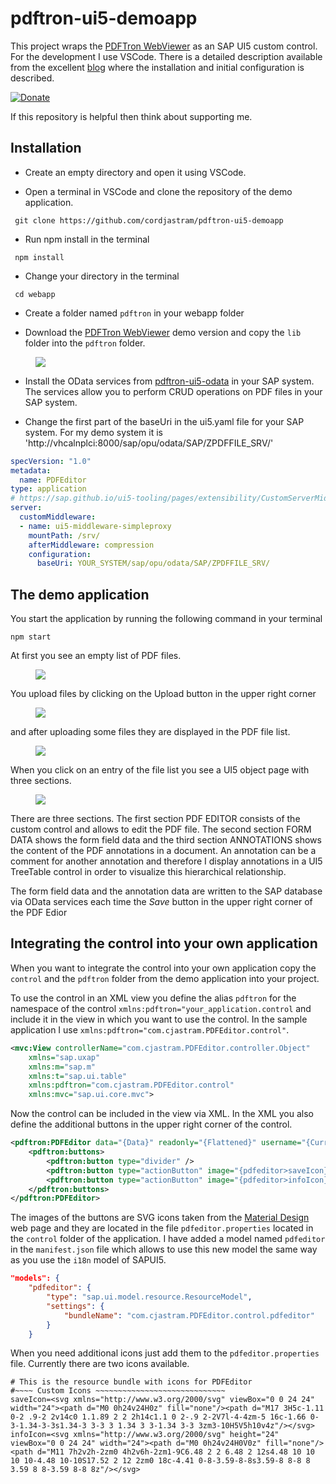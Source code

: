 # pdftron-ui5-demoapp

This project wraps the [PDFTron WebViewer](https://www.pdftron.com/webviewer) as an SAP UI5 custom control. For the development I use VSCode. There is a detailed description available from the excellent [blog](https://blogs.sap.com/2020/06/28/installing-visual-studio-code-and-configuring-sap-extensions-in-visual-studio-code) where the installation and initial configuration is described.

[![Donate](https://img.shields.io/badge/Donate-PayPal-green.svg)](https://www.paypal.com/donate?hosted_button_id=PQEU9WA7FUKVN) 

If this repository is helpful then think about supporting me.

## Installation

- Create an empty directory and open it using VSCode.

- Open a terminal in VSCode and clone the repository of the demo application.
```
 git clone https://github.com/cordjastram/pdftron-ui5-demoapp
```

- Run npm install in the terminal
```
 npm install
```

- Change your directory in the terminal
```
 cd webapp
```
- Create a folder named `pdftron` in your webapp folder

- Download the [PDFTron WebViewer](https://www.pdftron.com/downloads/WebViewer.zip) demo version and copy the `lib` folder into the `pdftron` folder.

<figure>
  <img src="./images/1.png"   />
</figure>

- Install the OData services from [pdftron-ui5-odata](https://github.com/cordjastram/pdftron-ui5-odata) in your SAP system. The services allow you to perform CRUD operations on PDF files in your SAP system.

- Change the first part of the baseUri in the ui5.yaml file for your SAP system. For my demo system it is 'http://vhcalnplci:8000/sap/opu/odata/SAP/ZPDFFILE_SRV/'

```YAML
specVersion: "1.0"
metadata:
  name: PDFEditor
type: application
# https://sap.github.io/ui5-tooling/pages/extensibility/CustomServerMiddleware/
server:
  customMiddleware:
  - name: ui5-middleware-simpleproxy
    mountPath: /srv/
    afterMiddleware: compression
    configuration:
      baseUri: YOUR_SYSTEM/sap/opu/odata/SAP/ZPDFFILE_SRV/
```			

## The demo application

You start the application by running the following command in your terminal

```
npm start
```
At first you see an empty list of PDF files.

<figure>
  <img src="./images/2.png"/>
</figure>

You upload files by clicking on the Upload button in the upper right corner

<figure>
  <img src="./images/3.png"   />
</figure>

and after uploading some files they are displayed in the PDF file list.

<figure>
  <img src="./images/4.png"   />
</figure>

When you click on an entry of the file list you see a UI5 object page with three sections.

<figure>
  <img src="./images/5.png" />
</figure>

There are three sections. The first section PDF EDITOR consists of the custom control and allows to edit the PDF file. The second section FORM DATA shows the form field data and the third section ANNOTATIONS shows the content of the PDF annotations in a document. An annotation can be a comment for another annotation and therefore I display annotations in a UI5 TreeTable control in order to visualize this hierarchical relationship.

The form field data and the annotation data are written to the SAP database via OData services each time the _Save_ button in the upper right corner of the PDF Edior

## Integrating the control into your own application

When you want to integrate the control into your own application copy the `control` and the `pdftron` folder from the demo application into your project.

To use the control in an XML view you define the alias `pdftron` for the namespace of the control `xmlns:pdftron="your_application.control` and include it in the view in which you want to use the control. In the sample application I use `xmlns:pdftron="com.cjastram.PDFEditor.control"`.

```XML
<mvc:View controllerName="com.cjastram.PDFEditor.controller.Object"
	xmlns="sap.uxap"
	xmlns:m="sap.m"
	xmlns:t="sap.ui.table"
	xmlns:pdftron="com.cjastram.PDFEditor.control"
	xmlns:mvc="sap.ui.core.mvc">
```
Now the control can be included in the view via XML. In the XML you also define the additional buttons in the upper right corner of the control. 

```XML
<pdftron:PDFEditor data="{Data}" readonly="{Flattened}" username="{CurrentEditor}" height="70vh" id="pdfEditorId" press="onPdfEditorButtonPress">
	<pdftron:buttons>
		<pdftron:button type="divider" />
		<pdftron:button type="actionButton" image="{pdfeditor>saveIcon}" title="{i18n>save}" name="btnSave" />
		<pdftron:button type="actionButton" image="{pdfeditor>infoIcon}" title="{i18n>info}" name="btnInfo" />
	</pdftron:buttons>
</pdftron:PDFEditor>
```

The images of the buttons are SVG icons taken from the [Material Design](https://material.io/resources/icons) web page and they are located in the file `pdfeditor.properties` located in the `control` folder of the application. I have added a model named `pdfeditor` in the `manifest.json` file which allows to use this new model the same way as you use the `i18n` model of SAPUI5.

```Json
"models": {
	"pdfeditor": {
		"type": "sap.ui.model.resource.ResourceModel",
		"settings": {
			"bundleName": "com.cjastram.PDFEditor.control.pdfeditor"
		}
	}
```

 When you need additional icons just add them to the `pdfeditor.properties` file. Currently there are two icons available.
```Text
# This is the resource bundle with icons for PDFEditor
#~~~~ Custom Icons ~~~~~~~~~~~~~~~~~~~~~~~~~~~~~
saveIcon=<svg xmlns="http://www.w3.org/2000/svg" viewBox="0 0 24 24" width="24"><path d="M0 0h24v24H0z" fill="none"/><path d="M17 3H5c-1.11 0-2 .9-2 2v14c0 1.1.89 2 2 2h14c1.1 0 2-.9 2-2V7l-4-4zm-5 16c-1.66 0-3-1.34-3-3s1.34-3 3-3 3 1.34 3 3-1.34 3-3 3zm3-10H5V5h10v4z"/></svg>
infoIcon=<svg xmlns="http://www.w3.org/2000/svg" height="24" viewBox="0 0 24 24" width="24"><path d="M0 0h24v24H0V0z" fill="none"/><path d="M11 7h2v2h-2zm0 4h2v6h-2zm1-9C6.48 2 2 6.48 2 12s4.48 10 10 10 10-4.48 10-10S17.52 2 12 2zm0 18c-4.41 0-8-3.59-8-8s3.59-8 8-8 8 3.59 8 8-3.59 8-8 8z"/></svg>
```
